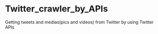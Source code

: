 # Twitter_crawler_by_APIs
Getting tweets and medias(pics and videos) from Twitter by using Twitter APIs
